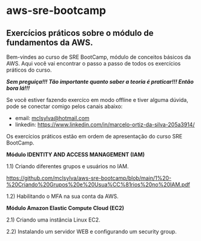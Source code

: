# aws-sre-bootcamp
## Exercícios práticos sobre o módulo de fundamentos da AWS.

Bem-vindes ao curso de SRE BootCamp, módulo de conceitos básicos da AWS. Aqui você vai encontrar o passo a passo de todos os exercícios práticos do curso.

***Sem preguiça!!! Tão importante quanto saber a teoria é praticar!!! Então bora lá!!!***

Se você estiver fazendo exercíco em modo offline e tiver alguma dúvida, pode se conectar comigo pelos canais abaixo:
* email: mclsylva@hotmail.com
* linkedin: https://www.linkedin.com/in/marcelo-ortiz-da-silva-205a3914/

Os exercícios práticos estão em ordem de apresentação do curso SRE BootCamp.

<b>Módulo IDENTITY AND ACCESS MANAGEMENT (IAM)</b>

1.1) Criando diferentes grupos e usuários no IAM.

   https://github.com/mclsylva/aws-sre-bootcamp/blob/main/1%20-%20Criando%20Grupos%20e%20Usua%CC%81rios%20no%20IAM.pdf
   
1.2) Habilitando o MFA na sua conta da AWS.

<b> Módulo Amazon Elastic Compute Cloud (EC2)</b>

2.1) Criando uma instância Linux EC2.

2.2) Instalando um servidor WEB e configurando um security group.
